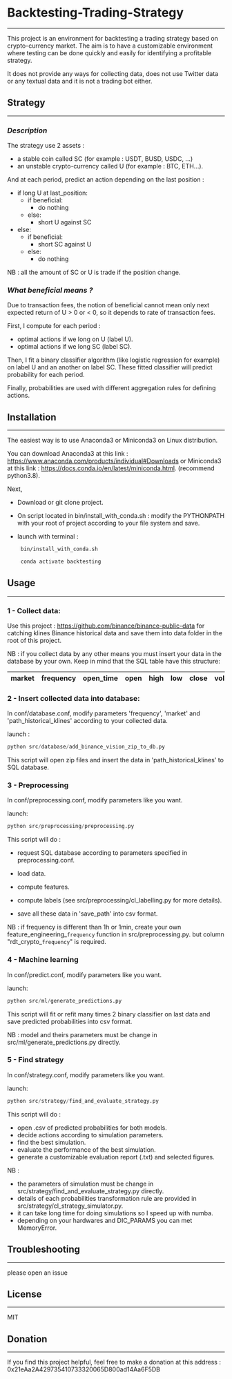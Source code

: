 # Backtesting-Trading-Strategy
------------------------------


This project is an environment for backtesting a trading strategy based on crypto-currency market. The aim is to have a customizable environment where testing can be done quickly and easily for identifying a profitable strategy.

It does not provide any ways for collecting data, does not use Twitter data or any textual data and it is not a trading bot either.


## Strategy
-----------

### *Description*

The strategy use 2 assets : 
- a stable coin called SC (for example : USDT, BUSD, USDC, ...)
- an unstable crypto-currency called U (for example : BTC, ETH...).

And at each period, predict an action depending on the last position :

- if long U at last_position:
    - if beneficial:
        * do nothing
    - else: 
        * short U against SC
- else:
    - if beneficial: 
        * short SC against U
    - else: 
        * do nothing

NB : all the amount of SC or U is trade if the position change.


### *What beneficial means ?*
Due to transaction fees, the notion of beneficial cannot mean only next expected return of U > 0 or < 0, so it depends to rate of transaction fees. 

First, I compute for each period :
- optimal actions if we long on U (label U).
- optimal actions if we long SC (label SC).

Then, I fit a binary classifier algorithm (like logistic regression for example) on label U and an another on label SC. These fitted classifier will predict probability for each period.

Finally, probabilities are used with different aggregation rules for defining actions.


## Installation
---------------
The easiest way is to use Anaconda3 or Miniconda3 on Linux distribution. 

You can download Anaconda3 at this link : https://www.anaconda.com/products/individual#Downloads or Miniconda3 at this link : https://docs.conda.io/en/latest/miniconda.html. (recommend python3.8).

Next,


- Download or git clone project.

- On script located in bin/install_with_conda.sh : modify the PYTHONPATH with your root of project according to your file system and save.

- launch with terminal : 

    ```bash
     bin/install_with_conda.sh

     conda activate backtesting
    ```

## Usage
--------

### 1 - Collect data:
Use this project : https://github.com/binance/binance-public-data
for catching klines Binance historical data and save them into data folder in the root of this project.

NB : if you collect data by any other means you must insert your data in the database by your own. Keep in mind that the SQL table have this structure:

market|frequency|open_time|open|high|low|close|volume|close_time|quote_asset_volume|number_of_trades|taker_buy_base_asset_volume|taker_buy_quote_asset_volume|ignore|
| -- | -- | -- | -- | -- | -- | -- | -- | -- | -- | -- | -- | -- | -- |


### 2 - Insert collected data into database:
In conf/database.conf, modify parameters 'frequency', 'market' and 'path_historical_klines' according to your collected data.

launch :
```python
python src/database/add_binance_vision_zip_to_db.py
```

This script will open zip files and insert the data in 'path_historical_klines' to SQL database. 


### 3 - Preprocessing
In conf/preprocessing.conf, modify parameters like you want.
    
launch:
```python  
python src/preprocessing/preprocessing.py
```

This script will do :
    
- request SQL database according to parameters specified in preprocessing.conf.

- load data.

- compute features.

- compute labels (see src/preprocessing/cl_labelling.py for more details).

- save all these data in 'save_path' into csv format. 

NB : if frequency is different than 1h or 1min, create your own feature_engineering_`frequency` function in src/preprocessing.py.
     but column "rdt_crypto_`frequency`" is required.

### 4 - Machine learning
In conf/predict.conf, modify parameters like you want.

launch:
```python 
python src/ml/generate_predictions.py
```

This script will fit or refit many times 2 binary classifier on last data and save predicted probabilities into csv format.

NB : model and theirs parameters must be change in src/ml/generate_predictions.py directly.


### 5 - Find strategy
In conf/strategy.conf, modify parameters like you want.

launch:
```python 
python src/strategy/find_and_evaluate_strategy.py
```

This script will do :

- open .csv of predicted probabilities for both models.
- decide actions according to simulation parameters.
- find the best simulation.
- evaluate the performance of the best simulation.
- generate a customizable evaluation report (.txt) and selected figures.

NB : 
- the parameters of simulation must be change in src/strategy/find_and_evaluate_strategy.py directly.
- details of each probabilities transformation rule are provided in src/strategy/cl_strategy_simulator.py.
- it can take long time for doing simulations so I speed up with numba.
- depending on your hardwares and DIC_PARAMS you can met MemoryError. 

## Troubleshooting
------------------
please open an issue


## License
----------
MIT

## Donation
-----------
If you find this project helpful, feel free to make a donation at this address :
0x21eAa2A429735410733320065D800ad14Aa6F5DB
